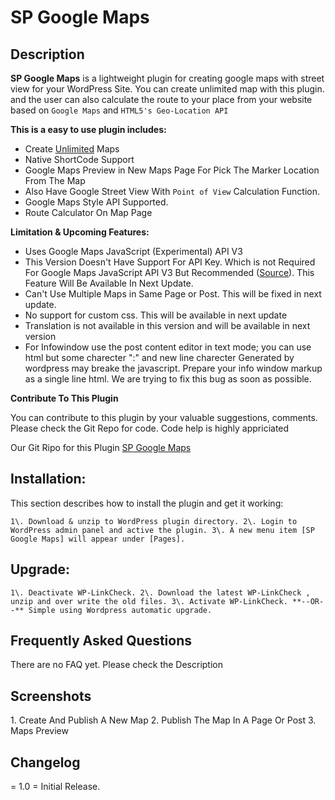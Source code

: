 # SP Google Maps

## Description

**SP Google Maps** is a lightweight plugin for creating google maps with street view for your WordPress Site. You can create unlimited map with this plugin. and the user can also calculate the route to your place from your website based on `Google Maps` and `HTML5's Geo-Location API`

**This is a easy to use plugin includes:**

*   Create <u>Unlimited</u> Maps
*   Native ShortCode Support
*   Google Maps Preview in New Maps Page For Pick The Marker Location From The Map
*   Also Have Google Street View With `Point of View` Calculation Function.
*   Google Maps Style API Supported.
*   Route Calculator On Map Page

**Limitation & Upcoming Features:**

*   Uses Google Maps JavaScript (Experimental) API V3
*   This Version Doesn't Have Support For API Key. Which is not Required For Google Maps JavaScript API V3 But Recommended ([Source](https://developers.google.com/maps/signup)). This Feature Will Be Available In Next Update.
*   Can't Use Multiple Maps in Same Page or Post. This will be fixed in next update.
*   No support for custom css. This will be available in next update
*   Translation is not available in this version and will be available in next version
*   For Infowindow use the post content editor in text mode; you can use html but some charecter ":" and new line charecter Generated by wordpress may breake the javascript. Prepare your info window markup as a single line html. We are trying to fix this bug as soon as possible.

**Contribute To This Plugin**

You can contribute to this plugin by your valuable suggestions, comments. Please check the Git Repo for code. Code help is highly appriciated

Our Git Ripo for this Plugin [SP Google Maps](https://github.com/Kudratullah/SP-Google-Maps)

## Installation:

This section describes how to install the plugin and get it working:

`1\. Download & unzip to WordPress plugin directory. 2\. Login to WordPress admin panel and active the plugin. 3\. A new menu item [SP Google Maps] will appear under [Pages].`

## Upgrade:

`1\. Deactivate WP-LinkCheck. 2\. Download the latest WP-LinkCheck , unzip and over write the old files. 3\. Activate WP-LinkCheck. **--OR--** Simple using Wordpress automatic upgrade.`

## Frequently Asked Questions

There are no FAQ yet. Please check the Description

## Screenshots

1\. Create And Publish A New Map 2\. Publish The Map In A Page Or Post 3\. Maps Preview

## Changelog

= 1.0 = Initial Release.